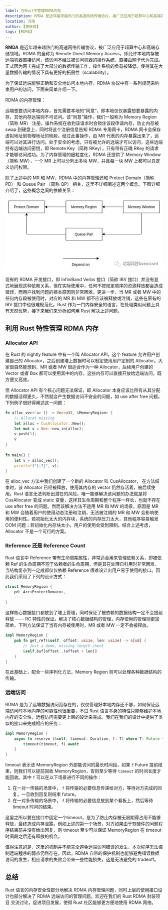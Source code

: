 ```yaml
---
label: 在Rust中管理RDMA内存
description: RMDA 是近年越来越热门的高速网络传输协议，被广泛应用于超算中心和高端存储领域。RDMA 的全称为 Remote Direct Memory Access，即允许本地内存被远端机器直接访问，该访问不经过被访问机器的操作系统，直接由网卡代为完成。正式因为网卡完成了大部分的数据传输工作，操作系统的负载被降低，使得其在大量数据传输的情况下具有更好的拓展性（scalability）。
location: 河南
author: [施继成]
tags: [RDMA]
---
```


**RMDA** 是近年越来越热门的高速网络传输协议，被广泛应用于超算中心和高端存储领域。RDMA 的全称为 Remote Direct Memory Access，即允许本地内存被远端机器直接访问，该访问不经过被访问机器的操作系统，直接由网卡代为完成。正式因为网卡完成了大部分的数据传输工作，操作系统的负载被降低，使得其在大量数据传输的情况下具有更好的拓展性（scalability）。

为了保证远端能够正确和安全地访问本地内存，RDMA 协议中有一系列规范来约束用户的访问，下面来简单介绍一下。

RDMA 的内存管理：

远端想要访问本地内存，首先需要本地的“同意”，即本地仅仅暴露想要暴露的内存，其他内存远端则不可访问。该“同意”操作，我们一般称为 Memory Region （简称 MR） 注册，操作系统在收到该请求时会锁住该段申请内存，防止内存被 swap 到硬盘上，同时将这个注册信息告知 RDMA 专用网卡，RDMA 网卡会保存虚拟地址到物理地址的映射。经过此番操作，由 MR 代表的内存暴露出来了，远端可以对其进行访问。处于安全的考虑，只有被允许的远端才可以访问，这些远端持有远端访问密钥，即 Remote Key（简称 RKey），只有带有正确 RKey 的请求才能够访问成功。为了内存管理的细粒度化，RDMA 还提供了 Memory Window（简称 MW），一个 MR 上可以分列出多块 MW，并且每一块 MW 上都可以自定义访问权限。

除了上述中的 MR 和 MW，RDMA 中的内存管理还和 Protect Domain（简称 PD） 和 Queue Pair （简称 QP） 相关，这里不详细阐述这两个概念。下图详细介绍了，这些概念之间的依赖关系：

![图片](./image1.jpg)

现有的 RDMA 开发接口，即 InfiniBand Verbs 接口（简称 IBV 接口）并没有显式地展现这种依赖关系，但在实际使用中，任何不按规定顺序的资源释放都会造成错误，而用户找到问题的根本原因则非常困难。更进一步，当 MR 或者 MW 中的任何内存段被使用时，对应的 MR 和 MW 都不应该被释放或注销，这些在原有的 IBV 接口中也很难规范化。Rust 作为一门内存安全的语言，在处理类似问题上具有天然优势，接下来我们来分析如何用 Rust 解决上述问题。

## 利用 Rust 特性管理 RDMA 内存

### Allocator API

在 Rust 的 nightly feature 中有一个叫 Allocator API，这个 feature 允许用户创建自己的 Allocator，之后创建堆上数据时可以制定使用用户定制的 Allocator。大家很自然能想到，MR 或者 MW 很适合作为一种 Allocator，后续用户创建的 Vector 或者 Box 都可以使用其中的内存，这些内存可以直接开放给远端访问，既方便又高效。

但 Allocator API 有个核心问题无法保证，即 Allocator 本身应该比所有从其分配的数据活得更久，不然就会产生数据访问不安全的问题，如 use after free 问题。下列例子很好得阐述这一问题：

```rust
fn alloc_vec<'a> () -> Vec<u32, &MemoryRegion> {
    // Allocat missing
    let alloc = CusAllocator::New();
    let mut v = Vec::new_in(alloc);
    v.push(1);
    v
}

fn main() {
    let v = alloc_vec();
    println!("{:?}", v);
}
```

在 alloc_vec 方法中我们创建了一个新的 Allocator 叫 CusAllocator， 在方法结束时，该 Allocator 已经被释放，使用其内存的 vector 仍然存活着，被后续使用。Rust 语言无法判断出潜在的风险，唯一能够解决该问题的办法就是将 CusAllocator 变成 static 变量，这样其生命周期和整个程序一样长，也就不存在 use after free 的问题。然而该解决方法不适用 MR 和 MW 的场景，原因是 MR 和 MW 会随着用户的使用动态注册和注销，无法被注销的 MR 和 MW 会影响使用的便利性。若初始化太大的内存块，系统的内存压力太大，其他程序容易触发 OOM 问题；若初始化内存块太小，用户的使用会受到限制。结合上述考虑，Allocator 不是一个可行的方案。

### Reference 还是 Reference Count

Rust 语言中 Reference 带有生命周期属性，非常适合用来管理依赖关系，即被依赖 Ref 的生命周期不短于依赖者的生命周期，但是其在处理自引用时非常困难，当结构复杂到一定成都仅仅依赖 Reference 很难设计出用户易于使用的接口。因此我们采用了下列的设计方式：

```rust
struct MemoryRegion {
    pd: Arc<ProtectDomain>,
    ...
}
```

这样核心数据接口都放到了堆上管理，同时保证了被依赖的数据结构一定不会提前释放 —— RC 特性的保证。解决了核心数据结构的管理，内存使用的管理则更加简单，下列方法保证了当有内存被使用时，MR 或者 MW 一定不会被释放。

```rust
impl MemoryRegion {
    pub fn get_ref(&self, offset: usize, len: usize) -> &[u8] {
        // Just a demo, missing length check
        &self.buf[offset..(offset + len)]
    }
}
```

在此基础上，配合一些序列化方法，Memory Region 则可以处理各种数据结构的传输。

### 远端访问

RDMA 是为了远端数据访问而存在的，仅仅管理好本地内存还不够，如何保证远端访问时本地内存的可靠性也很重要，不过 Rust 语言本身的特性只能够维护本地内存的安全性，远程访问需要更上层的设计来完成。我们在我们的设计中提供了类似的接口来完成相应的任务：

```rust
impl MemoryRegion {
    async fn reserve (&self, timeout: Duration, f: T) where T: Future {
        timeout(timeout, f).await
    }
}
```

 timeout 表示该 MemoryRegion 外部能访问的最长时间段，如果  `f`  Future 提前结束，则我们可以提前回收 MemoryRegion，否则至少等待  `timeout`  的时间长度才能回收。其中  `f`  可以在以下场景进行不同的操作：

1. 在一对一传输的场景中， `f`  将传输的必要信息传递给对方，等待对方完成的回复，一旦收到回复则结束 future。
2. 在一对多传输的场景中， `f`  将传输的必要信息放到某个看板上，然后等待 timeout 时间的结束。

这里之所以要在接口中固定一个timeout，是为了防止内存被无限期得占用不能够释放，最终造成内存泄露。例如上述的第一个场景，对方如果由于软硬件的问题程序结束前并没有给出回复，则 timeout 至少可以保证 MemoryRegion 在 timeout 时间段之后还有释放的机会。

值得注意的是，这里的机制并不能完全避免远端访问错误的发生，本次程序无法控制远端程序的弱点仍然存在，因此，RDMA 自带的保护机制也能够避免错误数据访问的发生，相应请求的失败会带来一些性能损失，这是无法避免的 tradeoff。

## 总结

Rust 语言的内存安全性部分地解决 RDMA 内存管理问题，同时上层的使用接口设计也部分解决了 RDMA 远端访问的管理问题。欢迎在我们的 Rust RDMA 封装项目 交流讨论，促进项目发展，使得 Rust 社区能够更方便地使用 RDMA 网络。